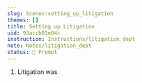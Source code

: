 ```yaml
---
slug: Scenes:setting_up_litigation
themes: []
title: Setting up Litigation
uid: 93accb01e04c
instruction: Instructions/litigation_dept
note: Notes/litigation_dept
status: 💬 Prompt
---
```

1. Litigation was

